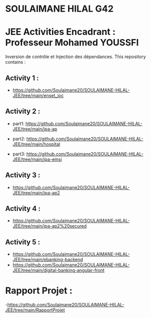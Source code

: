 # SOULAIMANE HILAL G42
#  JEE Activities Encadrant : Professeur Mohamed YOUSSFI 
               

Inversion de contrôle et Injection des dépendances. This repository contains :

## Activity 1 :

- https://github.com/Soulaimane20/SOULAIMANE-HILAL-JEE/tree/main/enset_ioc

## Activity 2 :

- part1:  https://github.com/Soulaimane20/SOULAIMANE-HILAL-JEE/tree/main/jpa-ap

- part2:  https://github.com/Soulaimane20/SOULAIMANE-HILAL-JEE/tree/main/hospital

- part3:  https://github.com/Soulaimane20/SOULAIMANE-HILAL-JEE/tree/main/jpa-emsi

## Activity 3 : 

- https://github.com/Soulaimane20/SOULAIMANE-HILAL-JEE/tree/main/jpa-ap2

## Activity 4 :

- https://github.com/Soulaimane20/SOULAIMANE-HILAL-JEE/tree/main/jpa-ap2%20secured

## Activity 5 :

- https://github.com/Soulaimane20/SOULAIMANE-HILAL-JEE/tree/main/ebanking-backend
- https://github.com/Soulaimane20/SOULAIMANE-HILAL-JEE/tree/main/digital-banking-angular-front
# Rapport Projet :
-https://github.com/Soulaimane20/SOULAIMANE-HILAL-JEE/tree/main/RapportProjet
